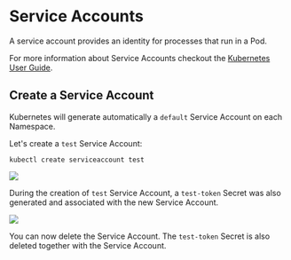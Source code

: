 # Service Accounts

A service account provides an identity for processes that run in a Pod.

For more information about Service Accounts checkout the [Kubernetes User Guide](http://kubernetes.io/docs/user-guide/service-accounts/).

## Create a Service Account

Kubernetes will generate automatically a `default` Service Account on each Namespace.

Let's create a `test` Service Account:

```
kubectl create serviceaccount test
```

![](/assets/serviceaccount.png)

During the creation of `test` Service Account, a `test-token` Secret was also generated and associated with the new Service Account.

![](/assets/serviceaccount-view.png)

You can now delete the Service Account. The `test-token` Secret is also deleted together with the Service Account.
